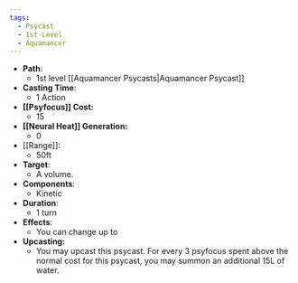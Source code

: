 ```yaml
---
tags:
  - Psycast
  - 1st-Level
  - Aquamancer
---
```

- **Path**:
	- 1st level [[Aquamancer Psycasts|Aquamancer Psycast]]
- **Casting Time**:
	- 1 Action
- **[[Psyfocus]] Cost:**
	- 15
- **[[Neural Heat]] Generation:**
	- 0
- [[Range]]:
	- 50ft
- **Target**:
	- A volume.
- **Components**:
	- Kinetic
- **Duration**:
	- 1 turn
- **Effects**:
	- You can change up to 
- **Upcasting:**
	- You may upcast this psycast. For every 3 psyfocus spent above the normal cost for this psycast, you may summon an additional 15L of water.
